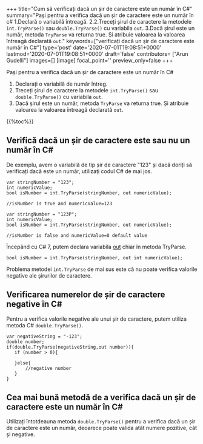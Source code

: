 +++
title="Cum să verificați dacă un șir de caractere este un număr în C#"
summary="Pași pentru a verifica dacă un șir de caractere este un număr în c# 1.Declară o variabilă întreagă. 2.2.Treceți șirul de caractere la metodele `int.TryParse()` sau `double.TryParse()` cu variabila `out`. 3.Dacă șirul este un număr, metoda `TryParse` va returna true. Și atribuie valoarea la valoarea întreagă declarată `out`."
keywords=["verificați dacă un șir de caractere este număr în C#"]
type='post'
date='2020-07-01T19:08:51+0000'
lastmod='2020-07-01T19:08:51+0000'
draft='false'
contributors= ["Arun Gudelli"]
images=[]
[image]
focal_point=''
preview_only=false
+++

Pași pentru a verifica dacă un șir de caractere este un număr în C#

1. Declarați o variabilă de număr întreg.
2. Treceți șirul de caractere la metodele `int.TryParse()` sau `double.TryParse()` cu variabila `out`.
3. Dacă șirul este un număr, metoda `TryParse` va returna true. Și atribuie valoarea la valoarea întreagă declarată `out`.

{{%toc%}}

## Verifică dacă un șir de caractere este sau nu un număr în C# 

De exemplu, avem o variabilă de tip șir de caractere "123" și dacă doriți să verificați dacă este un număr, utilizați codul C# de mai jos.

```
var stringNumber = "123";
int numericValue;
bool isNumber = int.TryParse(stringNumber, out numericValue);

//isNumber is true and numericValue=123

var stringNumber = "123P";
int numericValue;
bool isNumber = int.TryParse(stringNumber, out numericValue);

//isNumber is false and numericValue=0 default value

```

Începând cu C# 7, putem declara variabila [out](https://www.arungudelli.com/tutorial/c-sharp/difference-between-ref-and-out-parameters-in-c-sharp/) chiar în metoda TryParse.

```
bool isNumber = int.TryParse(stringNumber, out int numericValue);

```

Problema metodei `int.TryParse` de mai sus este că nu poate verifica valorile negative ale șirurilor de caractere.

## Verificarea numerelor de șir de caractere negative în C# 

Pentru a verifica valorile negative ale unui șir de caractere, putem utiliza metoda C# `double.TryParse()`.

```
var negativeString = "-123";
double number;
if(double.TryParse(negativeString,out number)){
   if (number > 0){

   }else{
       //negative number 
   }   
}
```

## Cea mai bună metodă de a verifica dacă un șir de caractere este un număr în C# 

Utilizați întotdeauna metoda `double.TryParse()` pentru a verifica dacă un șir de caractere este un număr, deoarece poate valida atât numere pozitive, cât și negative.